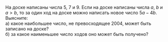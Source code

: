 На доске написаны числа 5, 7 и 9. Если на доске написаны числа $a$, $b$ и $a>b$, то за один ход на доске можно написать новое число  $5a-4b$. Выясните:
<br>
а) какое наибольшее число, не превосходящее 2004, может быть записано на доске?
<br>
б) за какое наименьшее число ходов оно может быть получено?